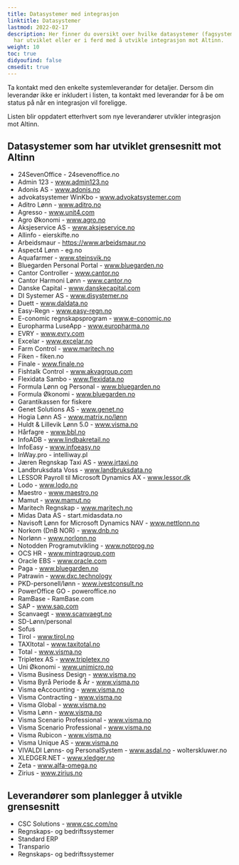 ```yaml
---
title: Datasystemer med integrasjon
linktitle: Datasystemer
lastmod: 2022-02-17
description: Her finner du oversikt over hvilke datasystemer (fagsystemer) som
  har utviklet eller er i ferd med å utvikle integrasjon mot Altinn.
weight: 10
toc: true
didyoufind: false
cmsedit: true
---
```

Ta kontakt med den enkelte systemleverandør for detaljer.
Dersom din leverandør ikke er inkludert i listen, ta kontakt med leverandør for å be om status på når en integrasjon vil foreligge.

Listen blir oppdatert etterhvert som nye leverandører utvikler integrasjon mot Altinn.

## Datasystemer som har utviklet grensesnitt mot Altinn

* 24SevenOffice - 24sevenoffice.no 
* Admin 123 - www.admin123.no
* Adonis AS - www.adonis.no
* advokatsystemer WinKbo - www.advokatsystemer.com
* Aditro Lønn - www.aditro.no
* Agresso - www.unit4.com
* Agro Økonomi - www.agro.no
* Aksjeservice AS - www.aksjeservice.no
* Allinfo - eierskifte.no
* Arbeidsmaur - https://www.arbeidsmaur.no
* Aspect4 Lønn - eg.no
* Aquafarmer - www.steinsvik.no
* Bluegarden Personal Portal - www.bluegarden.no
* Cantor Controller - www.cantor.no
* Cantor Harmoni Lønn - www.cantor.no
* Danske Capital - www.danskecapital.com
* DI Systemer AS - www.disystemer.no
* Duett - www.daldata.no
* Easy-Regn - www.easy-regn.no
* E-conomic regnskapsprogram - www.e-conomic.no
* Europharma LuseApp - www.europharma.no
* EVRY - www.evry.com
* Excelar - www.excelar.no
* Farm Control - www.maritech.no
* Fiken - fiken.no
* Finale - www.finale.no
* Fishtalk Control - www.akvagroup.com
* Flexidata Sambo - www.flexidata.no
* Formula Lønn og Personal - www.bluegarden.no
* Formula Økonomi - www.bluegarden.no
* Garantikassen for fiskere
* Genet Solutions AS - www.genet.no
* Hogia Lønn AS - www.matrix.no/lønn
* Huldt & Lillevik Lønn 5.0 - www.visma.no
* Hårfagre - www.bbl.no
* InfoADB - www.lindbakretail.no
* InfoEasy - www.infoeasy.no
* InWay.pro - intelliway.pl
* Jæren Regnskap Taxi AS - www.jrtaxi.no
* Landbruksdata Voss - www.landbruksdata.no
* LESSOR Payroll til Microsoft Dynamics AX - www.lessor.dk
* Lodo - www.lodo.no
* Maestro - www.maestro.no
* Mamut - www.mamut.no
* Maritech Regnskap - www.maritech.no
* Midas Data AS - start.midasdata.no
* Navisoft Lønn for Microsoft Dynamics NAV - www.nettlonn.no
* Norkom (DnB NOR) - www.dnb.no
* Norlønn - www.norlonn.no
* Notodden Programutvikling - www.notprog.no
* OCS HR - www.mintragroup.com
* Oracle EBS - www.oracle.com
* Paga - www.bluegarden.no
* Patrawin - www.dxc.technology
* PKD-personell/lønn - www.ivestconsult.no
* PowerOffice GO - poweroffice.no
* RamBase - RamBase.com
* SAP - www.sap.com
* Scanvaegt - www.scanvaegt.no
* SD-Lønn/personal
* Sofus
* Tirol - www.tirol.no
* TAXItotal - www.taxitotal.no
* Total - www.visma.no
* Tripletex AS - www.tripletex.no
* Uni Økonomi - www.unimicro.no
* Visma Business Design - www.visma.no
* Visma Byrå Periode & År - www.visma.no
* Visma eAccounting - www.visma.no
* Visma Contracting - www.visma.no
* Visma Global - www.visma.no
* Visma Lønn - www.visma.no
* Visma Scenario Professional - www.visma.no
* Visma Scenario Professional - www.visma.no
* Visma Rubicon - www.visma.no
* Visma Unique AS - www.visma.no
* VIVALDI Lønns- og PersonalSystem - www.asdal.no - wolterskluwer.no
* XLEDGER.NET - www.xledger.no
* Zeta - www.alfa-omega.no
* Zirius - www.zirius.no

## Leverandører som planlegger å utvikle grensesnitt

* CSC Solutions - www.csc.com/no
* Regnskaps- og bedriftssystemer
* Standard ERP
* Transpario
* Regnskaps- og bedriftssystemer
